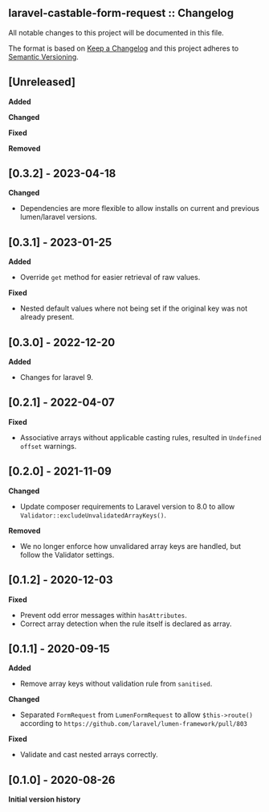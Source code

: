 ## laravel-castable-form-request :: Changelog

All notable changes to this project will be documented in this file.

The format is based on [Keep a Changelog](http://keepachangelog.com/en/1.0.0/)
and this project adheres to [Semantic Versioning](http://semver.org/spec/v2.0.0.html).


## [Unreleased]

**Added**

**Changed**

**Fixed**

**Removed**


## [0.3.2] - 2023-04-18

**Changed**

* Dependencies are more flexible to allow installs on current and previous lumen/laravel versions.


## [0.3.1] - 2023-01-25

**Added**

* Override `get` method for easier retrieval of raw values.

**Fixed**

* Nested default values where not being set if the original key was not already present.


## [0.3.0] - 2022-12-20

**Added**

* Changes for laravel 9.


## [0.2.1] - 2022-04-07

**Fixed**

* Associative arrays without applicable casting rules, resulted in `Undefined offset` warnings.


## [0.2.0] - 2021-11-09

**Changed**

* Update composer requirements to Laravel version to 8.0 to allow `Validator::excludeUnvalidatedArrayKeys()`.

**Removed**

* We no longer enforce how unvalidared array keys are handled, but follow the Validator settings.


## [0.1.2] - 2020-12-03

**Fixed**

* Prevent odd error messages within `hasAttributes`.
* Correct array detection when the rule itself is declared as array.


## [0.1.1] - 2020-09-15

**Added**

* Remove array keys without validation rule from `sanitised`.

**Changed**

* Separated `FormRequest` from `LumenFormRequest` to allow `$this->route()` according to `https://github.com/laravel/lumen-framework/pull/803`

**Fixed**

* Validate and cast nested arrays correctly.


## [0.1.0] - 2020-08-26

**Initial version history**
